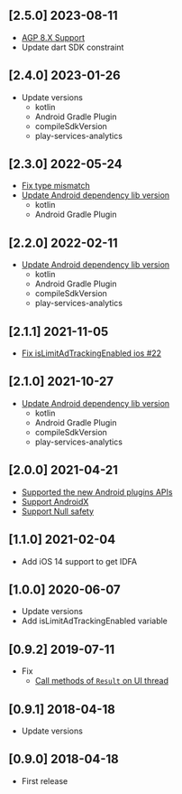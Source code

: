 ## [2.5.0] 2023-08-11

* [AGP 8.X Support](https://github.com/operando/advertising_id/pull/37)
* Update dart SDK constraint


## [2.4.0] 2023-01-26

* Update versions
  * kotlin
  * Android Gradle Plugin
  * compileSdkVersion
  * play-services-analytics

## [2.3.0] 2022-05-24

* [Fix type mismatch](https://github.com/operando/advertising_id/pull/30)
* [Update Android dependency lib version](https://github.com/operando/advertising_id/pull/31)
  * kotlin
  * Android Gradle Plugin

## [2.2.0] 2022-02-11

* [Update Android dependency lib version](https://github.com/operando/advertising_id/pull/26)
  * kotlin
  * Android Gradle Plugin
  * compileSdkVersion
  * play-services-analytics

## [2.1.1] 2021-11-05

* [Fix isLimitAdTrackingEnabled ios #22](https://github.com/operando/advertising_id/pull/22)


## [2.1.0] 2021-10-27

* [Update Android dependency lib version](https://github.com/operando/advertising_id/pull/18)
  * kotlin
  * Android Gradle Plugin
  * compileSdkVersion
  * play-services-analytics

## [2.0.0] 2021-04-21

* [Supported the new Android plugins APIs](https://github.com/operando/advertising_id/pull/7)
* [Support AndroidX](https://github.com/operando/advertising_id/pull/11)
* [Support Null safety](https://github.com/operando/advertising_id/pull/12) 

## [1.1.0] 2021-02-04

* Add iOS 14 support to get IDFA

## [1.0.0] 2020-06-07

* Update versions
* Add isLimitAdTrackingEnabled variable

## [0.9.2] 2019-07-11

* Fix
  * [Call methods of `Result` on UI thread](https://github.com/operando/advertising_id/pull/3)

## [0.9.1] 2018-04-18

* Update versions

## [0.9.0] 2018-04-18

* First release
